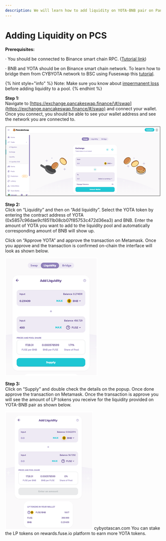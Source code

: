 ```yaml
---
description: We will learn how to add liquidity on YOTA-BNB pair on Pancakeswap.
---
```


# Adding Liquidity on PCS

**Prerequisites:**

·        You should be connected to Binance smart chain RPC. \([Tutorial link](https://academy.binance.com/en/articles/connecting-metamask-to-binance-smart-chain)\)

·        BNB and YOTA should be on Binance smart chain network. To learn how to bridge them from CYBYOTA network to BSC using Fuseswap this [tutorial](https://docs.cybyotascan.com/the-fuse-chain/token-bridges/transfer-fuse-using-bridge-on-fuseswap).

{% hint style="info" %}
Note: Make sure you know about [impermanent loss](https://academy.binance.com/en/articles/impermanent-loss-explained) before adding liquidity to a pool.
{% endhint %}

**Step 1:**  
Navigate to [https://exchange.pancakeswap.finance/\#/swap](https://exchange.pancakeswap.finance/#/swap) and connect your wallet. Once you connect, you should be able to see your wallet address and see the network you are connected to.

![](../.gitbook/assets/image%20%2810%29.png)


  
**Step 2:**  
Click on “Liquidity” and then on “Add liquidity”. Select the YOTA token by entering the contract address of YOTA \(0x5857c96dae9cf8511b08cb07f85753c472d36ea3\) and BNB. Enter the amount of YOTA you want to add to the liquidity pool and automatically corresponding amount of BNB will show up.  
  
 Click on “Approve YOTA” and approve the transaction on Metamask. Once you approve and the transaction is confirmed on-chain the interface will look as shown below.

![](../.gitbook/assets/image%20%289%29.png)

**Step 3:**  
Click on “Supply” and double check the details on the popup. Once done approve the transaction on Metamask. Once the transaction is approve you will see the amount of LP tokens you receive for the liquidity provided on YOTA-BNB pair as shown below.

![](../.gitbook/assets/image%20%2811%29.png)
cybyotascan.com
You can stake the LP tokens on rewards.fuse.io platform to earn more YOTA tokens.

